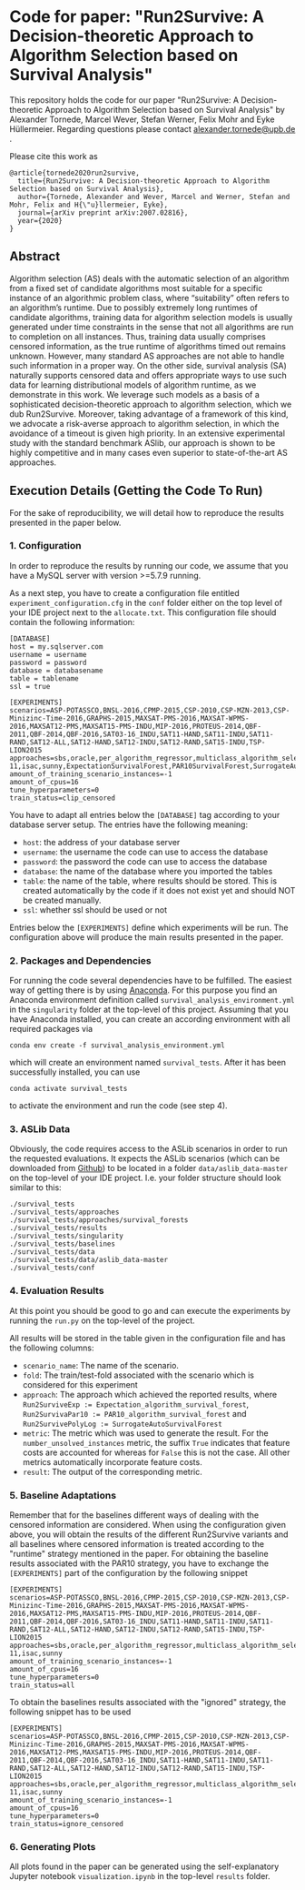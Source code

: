 # Code for paper: "Run2Survive: A Decision-theoretic Approach to Algorithm Selection based on Survival Analysis"

This repository holds the code for our paper "Run2Survive: A Decision-theoretic Approach to Algorithm Selection based on Survival Analysis" by Alexander Tornede, Marcel Wever, Stefan Werner, Felix Mohr and Eyke Hüllermeier. Regarding questions please contact alexander.tornede@upb.de .

Please cite this work as
```
@article{tornede2020run2survive,
  title={Run2Survive: A Decision-theoretic Approach to Algorithm Selection based on Survival Analysis},
  author={Tornede, Alexander and Wever, Marcel and Werner, Stefan and Mohr, Felix and H{\"u}llermeier, Eyke},
  journal={arXiv preprint arXiv:2007.02816},
  year={2020}
}
```

## Abstract
Algorithm selection (AS) deals with the automatic selection of an algorithm from a fixed set of candidate algorithms most suitable for a specific instance of an algorithmic problem class, where “suitability” often refers to an algorithm’s runtime. Due to possibly extremely long runtimes of candidate algorithms, training data for algorithm selection models is usually generated under time constraints in the sense that not all algorithms are run to completion on all instances. Thus, training data usually comprises censored information, as the true runtime of algorithms timed out remains unknown. However, many standard AS approaches are not able to handle such information in a proper way. On the other side, survival analysis (SA) naturally supports censored data and offers appropriate ways to use such data for learning distributional models of algorithm runtime, as we demonstrate in this work. We leverage such models as a basis of a sophisticated decision-theoretic approach to algorithm selection, which we dub Run2Survive. Moreover, taking advantage of a framework of this kind, we advocate a risk-averse approach to algorithm selection, in which the avoidance of a timeout is given high priority. In an extensive experimental study with the standard benchmark ASlib, our approach is shown to be highly competitive and in many cases even superior to state-of-the-art AS approaches.

## Execution Details (Getting the Code To Run)
For the sake of reproducibility, we will detail how to reproduce the results presented in the paper below.

### 1. Configuration
In order to reproduce the results by running our code, we assume that you have a MySQL server with version >=5.7.9 running.

As a next step, you have to create a configuration file entitled `experiment_configuration.cfg` in the `conf` folder either on the top level of your IDE project next to the `allocate.txt`. This configuration file should contain the following information:

```
[DATABASE]
host = my.sqlserver.com
username = username
password = password
database = databasename
table = tablename
ssl = true

[EXPERIMENTS]
scenarios=ASP-POTASSCO,BNSL-2016,CPMP-2015,CSP-2010,CSP-MZN-2013,CSP-Minizinc-Time-2016,GRAPHS-2015,MAXSAT-PMS-2016,MAXSAT-WPMS-2016,MAXSAT12-PMS,MAXSAT15-PMS-INDU,MIP-2016,PROTEUS-2014,QBF-2011,QBF-2014,QBF-2016,SAT03-16_INDU,SAT11-HAND,SAT11-INDU,SAT11-RAND,SAT12-ALL,SAT12-HAND,SAT12-INDU,SAT12-RAND,SAT15-INDU,TSP-LION2015
approaches=sbs,oracle,per_algorithm_regressor,multiclass_algorithm_selector,satzilla-11,isac,sunny,ExpectationSurvivalForest,PAR10SurvivalForest,SurrogateAutoSurvivalForest
amount_of_training_scenario_instances=-1
amount_of_cpus=16
tune_hyperparameters=0
train_status=clip_censored
```

You have to adapt all entries below the `[DATABASE]` tag according to your database server setup. The entries have the following meaning:
* `host`: the address of your database server
* `username`: the username the code can use to access the database
* `password`: the password the code can use to access the database
* `database`: the name of the database where you imported the tables
* `table`: the name of the table, where results should be stored. This is created automatically by the code if it does not exist yet and should NOT be created manually.
* `ssl`: whether ssl should be used or not

Entries below the `[EXPERIMENTS]` define which experiments will be run. The configuration above will produce the main results presented in the paper.

### 2. Packages and Dependencies
For running the code several dependencies have to be fulfilled. The easiest way of getting there is by using [Anaconda](https://anaconda.org/). For this purpose you find an Anaconda environment definition called `survival_analysis_environment.yml` in the `singularity` folder at the top-level of this project.  Assuming that you have Anaconda installed, you can create an according environment with all required packages via

```
conda env create -f survival_analysis_environment.yml
``` 

which will create an environment named `survival_tests`. After it has been successfully installed, you can use 
```
conda activate survival_tests
```
to activate the environment and run the code (see step 4).

### 3. ASLib Data
Obviously, the code requires access to the ASLib scenarios in order to run the requested evaluations. It expects the ASLib scenarios (which can be downloaded from [Github](https://github.com/coseal/aslib_data)) to be located in a folder `data/aslib_data-master` on the top-level of your IDE project. I.e. your folder structure should look similar to this: 
```
./survival_tests
./survival_tests/approaches
./survival_tests/approaches/survival_forests
./survival_tests/results
./survival_tests/singularity
./survival_tests/baselines
./survival_tests/data
./survival_tests/data/aslib_data-master
./survival_tests/conf
```


### 4. Evaluation Results
At this point you should be good to go and can execute the experiments by running the `run.py` on the top-level of the project. 

 All results will be stored in the table given in the configuration file and has the following columns:

* `scenario_name`: The name of the scenario.
* `fold`: The train/test-fold associated with the scenario which is considered for this experiment
* `approach`: The approach which achieved the reported results, where `Run2SurviveExp := Expectation_algorithm_survival_forest`, `Run2SurvivaPar10 := PAR10_algorithm_survival_forest` and `Run2SurvivePolyLog := SurrogateAutoSurvivalForest`
* `metric`: The metric which was used to generate the result. For the `number_unsolved_instances` metric, the suffix `True` indicates that feature costs are accounted for whereas for `False` this is not the case. All other metrics automatically incorporate feature costs.
* `result`: The output of the corresponding metric.

### 5. Baseline Adaptations
Remember that for the baselines different ways of dealing with the censored information are considered. When using the configuration given above, you will obtain the results of the different Run2Survive variants and all baselines where censored information is treated according to the "runtime" strategy mentioned in the paper. For obtaining the baseline results associated with the PAR10 strategy, you have to exchange the `[EXPERIMENTS]` part of the configuration by the following snippet

```
[EXPERIMENTS]
scenarios=ASP-POTASSCO,BNSL-2016,CPMP-2015,CSP-2010,CSP-MZN-2013,CSP-Minizinc-Time-2016,GRAPHS-2015,MAXSAT-PMS-2016,MAXSAT-WPMS-2016,MAXSAT12-PMS,MAXSAT15-PMS-INDU,MIP-2016,PROTEUS-2014,QBF-2011,QBF-2014,QBF-2016,SAT03-16_INDU,SAT11-HAND,SAT11-INDU,SAT11-RAND,SAT12-ALL,SAT12-HAND,SAT12-INDU,SAT12-RAND,SAT15-INDU,TSP-LION2015
approaches=sbs,oracle,per_algorithm_regressor,multiclass_algorithm_selector,satzilla-11,isac,sunny
amount_of_training_scenario_instances=-1
amount_of_cpus=16
tune_hyperparameters=0
train_status=all
```

To obtain the baselines results associated with the "ignored" strategy, the following snippet has to be used
```
[EXPERIMENTS]
scenarios=ASP-POTASSCO,BNSL-2016,CPMP-2015,CSP-2010,CSP-MZN-2013,CSP-Minizinc-Time-2016,GRAPHS-2015,MAXSAT-PMS-2016,MAXSAT-WPMS-2016,MAXSAT12-PMS,MAXSAT15-PMS-INDU,MIP-2016,PROTEUS-2014,QBF-2011,QBF-2014,QBF-2016,SAT03-16_INDU,SAT11-HAND,SAT11-INDU,SAT11-RAND,SAT12-ALL,SAT12-HAND,SAT12-INDU,SAT12-RAND,SAT15-INDU,TSP-LION2015
approaches=sbs,oracle,per_algorithm_regressor,multiclass_algorithm_selector,satzilla-11,isac,sunny
amount_of_training_scenario_instances=-1
amount_of_cpus=16
tune_hyperparameters=0
train_status=ignore_censored
```

### 6. Generating Plots
All plots found in the paper can be generated using the self-explanatory Jupyter notebook `visualization.ipynb` in the top-level `results` folder.

